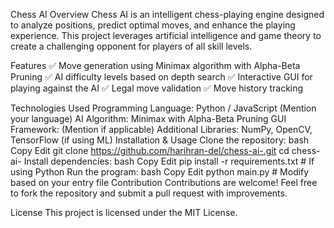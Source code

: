 Chess AI
Overview
Chess AI is an intelligent chess-playing engine designed to analyze positions, predict optimal moves, and enhance the playing experience. This project leverages artificial intelligence and game theory to create a challenging opponent for players of all skill levels.

Features
✅ Move generation using Minimax algorithm with Alpha-Beta Pruning
✅ AI difficulty levels based on depth search
✅ Interactive GUI for playing against the AI
✅ Legal move validation
✅ Move history tracking

Technologies Used
Programming Language: Python / JavaScript (Mention your language)
AI Algorithm: Minimax with Alpha-Beta Pruning
GUI Framework: (Mention if applicable)
Additional Libraries: NumPy, OpenCV, TensorFlow (if using ML)
Installation & Usage
Clone the repository:
bash
Copy
Edit
git clone https://github.com/harihran-del/chess-ai-.git
cd chess-ai-
Install dependencies:
bash
Copy
Edit
pip install -r requirements.txt  # If using Python
Run the program:
bash
Copy
Edit
python main.py  # Modify based on your entry file
Contribution
Contributions are welcome! Feel free to fork the repository and submit a pull request with improvements.

License
This project is licensed under the MIT License.

